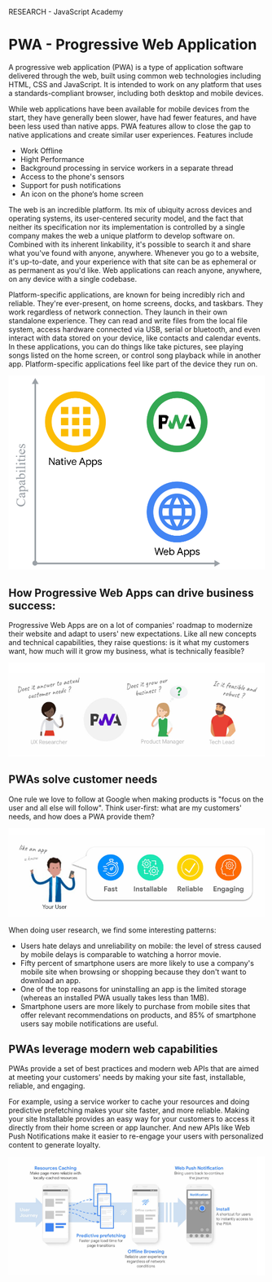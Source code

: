 RESEARCH - JavaScript Academy
# PWA - Progressive Web Application
A progressive web application (PWA) is a type of application software delivered through the web, built using common web technologies including HTML, CSS and JavaScript. It is intended to work on any platform that uses a standards-compliant browser, including both desktop and mobile devices.

While web applications have been available for mobile devices from the start, they have generally been slower, have had fewer features, and have been less used than native apps. PWA features allow to close the gap to native applications and create similar user experiences. Features include

- Work Offline
- Hight Performance
- Background processing in service workers in a separate thread
- Access to the phone's sensors
- Support for push notifications
- An icon on the phone‘s home screen

The web is an incredible platform. Its mix of ubiquity across devices and operating systems, its user-centered security model, and the fact that neither its specification nor its implementation is controlled by a single company makes the web a unique platform to develop software on. Combined with its inherent linkability, it's possible to search it and share what you've found with anyone, anywhere. Whenever you go to a website, it's up-to-date, and your experience with that site can be as ephemeral or as permanent as you'd like. Web applications can reach anyone, anywhere, on any device with a single codebase.

Platform-specific applications, are known for being incredibly rich and reliable. They're ever-present, on home screens, docks, and taskbars. They work regardless of network connection. They launch in their own standalone experience. They can read and write files from the local file system, access hardware connected via USB, serial or bluetooth, and even interact with data stored on your device, like contacts and calendar events. In these applications, you can do things like take pictures, see playing songs listed on the home screen, or control song playback while in another app. Platform-specific applications feel like part of the device they run on.

<img src="images/pwa.png">

## How Progressive Web Apps can drive business success:
Progressive Web Apps are on a lot of companies' roadmap to modernize their website and adapt to users' new expectations. Like all new concepts and technical capabilities, they raise questions: is it what my customers want, how much will it grow my business, what is technically feasible?

<img src="images/pwa2.png">

## PWAs solve customer needs
One rule we love to follow at Google when making products is "focus on the user and all else will follow". Think user-first: what are my customers' needs, and how does a PWA provide them?

<img src="images/pwa3.png">

When doing user research, we find some interesting patterns:

- Users hate delays and unreliability on mobile: the level of stress caused by mobile delays is comparable to watching a horror movie.
- Fifty percent of smartphone users are more likely to use a company's mobile site when browsing or shopping because they don't want to download an app.
- One of the top reasons for uninstalling an app is the limited storage (whereas an installed PWA usually takes less than 1MB).
- Smartphone users are more likely to purchase from mobile sites that offer relevant recommendations on products, and 85% of smartphone users say mobile notifications are useful.

## PWAs leverage modern web capabilities

PWAs provide a set of best practices and modern web APIs that are aimed at meeting your customers' needs by making your site fast, installable, reliable, and engaging.

For example, using a service worker to cache your resources and doing predictive prefetching makes your site faster, and more reliable. Making your site Installable provides an easy way for your customers to access it directly from their home screen or app launcher. And new APIs like Web Push Notifications make it easier to re-engage your users with personalized content to generate loyalty.

<img src="images/pwa4.png">

